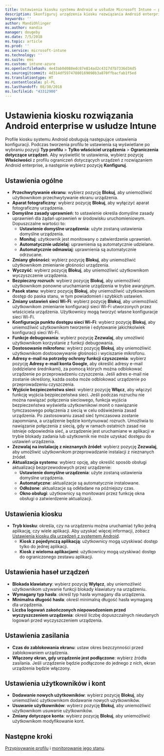 ```yaml
---
title: Ustawienia kiosku systemu Android w usłudze Microsoft Intune — platforma Azure | Microsoft Docs
description: Skonfiguruj urządzenia kiosku rozwiązania Android enterprise.
keywords: ''
author: MandiOhlinger
ms.author: mandia
manager: dougeby
ms.date: 7/5/2018
ms.topic: article
ms.prod: ''
ms.service: microsoft-intune
ms.technology: ''
ms.suite: ems
ms.custom: intune-azure
ms.openlocfilehash: 4e43ab0d088edc87e814ad2c4317d7b7336d34d5
ms.sourcegitcommit: 4d314df59747800169090b3a870ffbacfab1f5ed
ms.translationtype: HT
ms.contentlocale: pl-PL
ms.lasthandoff: 08/30/2018
ms.locfileid: "43312900"
---
```

# <a name="android-enterprise-kiosk-settings-in-intune"></a>Ustawienia kiosku rozwiązania Android enterprise w usłudze Intune

Profile kiosku systemu Android obsługują następujące ustawienia konfiguracji. Podczas tworzenia profilu te ustawienia są wyświetlane po wybraniu pozycji **Typ profilu** > **Tylko właściciel urządzenia** > **Ograniczenia dotyczące urządzeń**. Aby wyświetlić te ustawienia, wybierz pozycję **Właściwości** z profilu ograniczeń dotyczących urządzeń z rozwiązaniem Android enterprise, a następnie wybierz pozycję **Konfiguruj**.

## <a name="general-settings"></a>Ustawienia ogólne

- **Przechwytywanie ekranu**: wybierz pozycję **Blokuj**, aby uniemożliwić użytkownikom przechwytywanie ekranu urządzenia.
- **Aparat fotograficzny**: wybierz pozycję **Blokuj**, aby wyłączyć aparat fotograficzny urządzenia.
- **Domyślne zasady uprawnień**: to ustawienie określa domyślne zasady uprawnień dla żądań uprawnień w środowisku uruchomieniowym. Dopuszczalne wartości to:
    - **Ustawienie domyślne urządzenia**: użyte zostaną ustawienia domyślne urządzenia.
    - **Monituj**: użytkownik jest monitowany o zatwierdzenie uprawnień.
    - **Automatycznie udzielaj**: uprawnienia są automatycznie udzielane.
    - **Automatycznie odmawiaj**: uprawnienia są automatycznie odrzucane.
- **Zmiany głośności**: wybierz pozycję **Blokuj**, aby uniemożliwić użytkownikom zmienianie głośności urządzenia.
- **Wyczyść**: wybierz pozycję **Blokuj**, aby uniemożliwić użytkownikom wyczyszczenie urządzenia.
- **Bezpieczny rozruch**: wybierz pozycję **Blokuj**, aby uniemożliwić użytkownikom ponowne uruchamianie urządzenia w trybie awaryjnym.
- **Pasek stanu**: wybierz pozycję **Blokuj**, aby uniemożliwić użytkownikom dostęp do paska stanu, w tym powiadomień i szybkich ustawień.
- **Zmiany ustawień sieci Wi-Fi**: wybierz pozycję **Blokuj**, aby uniemożliwić użytkownikom zmienianie konfiguracji sieci Wi-Fi utworzonych przez właściciela urządzenia. Użytkownicy mogą tworzyć własne konfiguracje sieci Wi-Fi.
- **Konfiguracja punktu dostępu sieci Wi-Fi**: wybierz pozycję **Blokuj**, aby uniemożliwić użytkownikom tworzenie i edytowanie jakichkolwiek konfiguracji sieci Wi-Fi.
- **Funkcje debugowania**: wybierz pozycję **Zezwalaj**, aby umożliwić użytkownikom korzystanie z funkcji debugowania.
- **Dostosowanie mikrofonu**: wybierz pozycję **Blokuj**, aby uniemożliwić użytkownikom dostosowywanie głośności i wyciszanie mikrofonu.
- **Adresy e-mail na potrzeby ochrony funkcji czyszczenia**: wybierz pozycję **Adresy e-mail konta Google**, aby określić adresy e-mail (oddzielane średnikami), za pomocą których można odblokować urządzenie po przeprowadzeniu czyszczenia. Jeśli adres e-mail nie zostanie określony, każda osoba może odblokować urządzenie po przeprowadzeniu czyszczenia.
- **Wyjście bezpieczeństwa sieci**: wybierz pozycję **Włącz**, aby włączyć funkcję wyjścia bezpieczeństwa sieci. Jeśli podczas rozruchu nie można nawiązać połączenia sieciowego, funkcja wyjścia bezpieczeństwa wyświetla użytkownikowi monit o nawiązanie tymczasowego połączenia z siecią w celu odświeżenia zasad urządzenia. Po zastosowaniu zasad sieć tymczasowa zostanie zapomniana, a urządzenie będzie kontynuować rozruch. Umożliwia to nawiązanie połączenia z siecią, gdy w ramach ostatnich zasad nie istnieje odpowiednia sieć, a urządzenie jest uruchamiane w aplikacji w trybie blokady zadania lub użytkownik nie może uzyskać dostępu do ustawień urządzenia.
- **Zezwalaj na instalację z nieznanych źródeł**: wybierz pozycję **Zezwalaj**, aby umożliwić użytkownikom przeprowadzanie instalacji z nieznanych źródeł.
- **Aktualizacja systemu**: wybierz opcję, aby określić sposób obsługi aktualizacji bezprzewodowych przez urządzenie:
    - **Ustawienie domyślne urządzenia**: użyte zostaną ustawienia domyślne urządzenia.
    - **Automatyczne**: aktualizacje są automatycznie instalowane.
    - **Odłożone**: aktualizacje są odkładane na późniejszy czas.
    - **Okno obsługi**: użytkownicy są monitowani przez funkcję okna obsługi o zatwierdzenie aktualizacji.

## <a name="kiosk-settings"></a>Ustawienia kiosku

- **Tryb kiosku**: określa, czy na urządzeniu można uruchamiać tylko jedną aplikację, czy wiele aplikacji. Aby uzyskać więcej informacji, zobacz [Ustawienia kiosku dla urządzeń z systemem Android](android-kiosk-settings.md).
    - **Kiosk z pojedynczą aplikacją**: użytkownicy mogą uzyskiwać dostęp tylko do jednej aplikacji.
    - **Kiosk z wieloma aplikacjami**: użytkownicy mogą uzyskiwać dostęp do ograniczonego zestawu aplikacji.

## <a name="device-password-settings"></a>Ustawienia haseł urządzeń

- **Blokada klawiatury**: wybierz pozycję **Wyłącz**, aby uniemożliwić użytkownikom używanie funkcji blokady klawiatury na urządzeniu.
- **Wymagany typ hasła**: określ typ hasła wymagany dla urządzenia.
- **Minimalna długość hasła**: określ minimalną długość hasła wymaganą dla urządzenia.
- **Liczba logowań zakończonych niepowodzeniem przed wyczyszczeniem urządzenia**: określ liczbę dopuszczalnych nieudanych logowań przed wyczyszczeniem urządzenia.

## <a name="power-settings"></a>Ustawienia zasilania

- **Czas do zablokowania ekranu**: ustaw okres bezczynności przed zablokowaniem urządzenia.
- **Włączony ekran, gdy urządzenie jest podłączone**: wybierz źródła zasilania. Jeśli urządzenie będzie podłączone do jednego z nich, ekran urządzenia będzie włączony.

## <a name="users-and-accounts-settings"></a>Ustawienia użytkowników i kont

- **Dodawanie nowych użytkowników**: wybierz pozycję **Blokuj**, aby uniemożliwić użytkownikom dodawanie nowych użytkowników.
- **Usuwanie użytkowników**: wybierz pozycję **Blokuj**, aby uniemożliwić użytkownikom usuwanie użytkowników.
- **Zmiany dotyczące konta**: wybierz pozycję **Blokuj**, aby uniemożliwić użytkownikom modyfikowanie kont.

## <a name="next-steps"></a>Następne kroki
[Przypisywanie profilu](device-profile-assign.md) i [monitorowanie jego stanu](device-profile-monitor.md).




